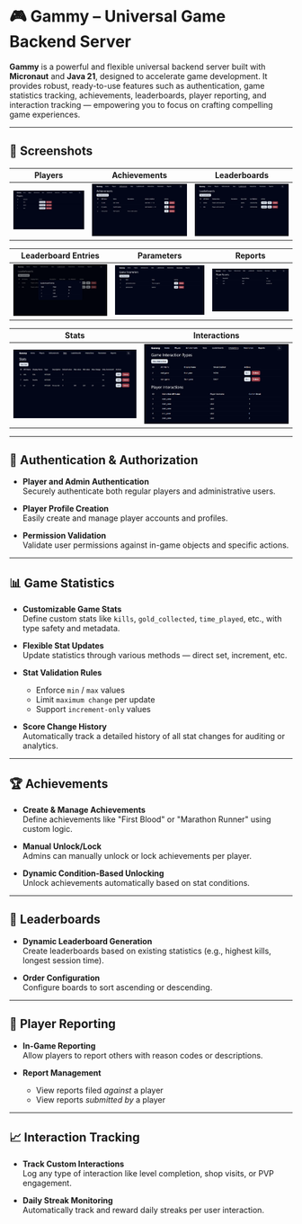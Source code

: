 # 🎮 Gammy – Universal Game Backend Server

**Gammy** is a powerful and flexible universal backend server built with **Micronaut** and **Java 21**, designed to accelerate game development. It provides robust, ready-to-use features such as authentication, game statistics tracking, achievements, leaderboards, player reporting, and interaction tracking — empowering you to focus on crafting compelling game experiences.

---

## 📸 Screenshots

| Players | Achievements | Leaderboards |
|--------|--------------|--------------|
| ![Players](screenshots/players.png) | ![Achievements](screenshots/achievements.png) | ![Leaderboards](screenshots/leaderboards.png) |

| Leaderboard Entries | Parameters | Reports |
|---------------------|------------|---------|
| ![Entries](screenshots/leaderboards_entries.png) | ![Parameters](screenshots/parameters.png) | ![Reports](screenshots/player_reports.png) |

| Stats | Interactions |
|-------|--------------|
| ![Stats](screenshots/stats.png) | ![Interactions](screenshots/interactions.png) |

---

## 🔐 Authentication & Authorization

- **Player and Admin Authentication**  
  Securely authenticate both regular players and administrative users.

- **Player Profile Creation**  
  Easily create and manage player accounts and profiles.

- **Permission Validation**  
  Validate user permissions against in-game objects and specific actions.

---

## 📊 Game Statistics

- **Customizable Game Stats**  
  Define custom stats like `kills`, `gold_collected`, `time_played`, etc., with type safety and metadata.

- **Flexible Stat Updates**  
  Update statistics through various methods — direct set, increment, etc.

- **Stat Validation Rules**
    - Enforce `min` / `max` values
    - Limit `maximum change` per update
    - Support `increment-only` values

- **Score Change History**  
  Automatically track a detailed history of all stat changes for auditing or analytics.

---

## 🏆 Achievements

- **Create & Manage Achievements**  
  Define achievements like "First Blood" or "Marathon Runner" using custom logic.

- **Manual Unlock/Lock**  
  Admins can manually unlock or lock achievements per player.

- **Dynamic Condition-Based Unlocking**  
  Unlock achievements automatically based on stat conditions.

---

## 🥇 Leaderboards

- **Dynamic Leaderboard Generation**  
  Create leaderboards based on existing statistics (e.g., highest kills, longest session time).

- **Order Configuration**  
  Configure boards to sort ascending or descending.

---

## 🚨 Player Reporting

- **In-Game Reporting**  
  Allow players to report others with reason codes or descriptions.

- **Report Management**
    - View reports filed *against* a player
    - View reports *submitted by* a player

---

## 📈 Interaction Tracking

- **Track Custom Interactions**  
  Log any type of interaction like level completion, shop visits, or PVP engagement.

- **Daily Streak Monitoring**  
  Automatically track and reward daily streaks per user interaction.

